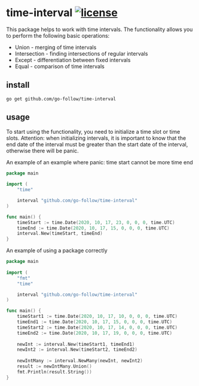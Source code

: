 # time-interval [![license](https://img.shields.io/badge/license-MIT-red.svg?style=flat)](https://github.com/go-follow/time-interval/blob/master/LICENSE)

This package helps to work with time intervals. The functionality allows you to perform the following basic operations:
* Union - merging of time intervals
* Intersection - finding intersections of regular intervals
* Except - differentiation between fixed intervals
* Equal - comparison of time intervals

## install
```
go get github.com/go-follow/time-interval

```
## usage
To start using the functionality, you need to initialize a time slot or time slots.
Attention: when initializing intervals, it is important to know that the end date of 
the interval must be greater than the start date of the interval, otherwise there will be panic.

An example of an example where panic: time start cannot be more time end
```go
package main
 
import (    
    "time"

    interval "github.com/go-follow/time-interval"
)

func main() {
    timeStart := time.Date(2020, 10, 17, 23, 0, 0, 0, time.UTC)
    timeEnd := time.Date(2020, 10, 17, 15, 0, 0, 0, time.UTC)
    interval.New(timeStart, timeEnd)
}
```

An example of using a package correctly
```go
package main
 
import (
    "fmt"
    "time"

    interval "github.com/go-follow/time-interval"
)

func main() {
    timeStart1 := time.Date(2020, 10, 17, 10, 0, 0, 0, time.UTC)
    timeEnd1 := time.Date(2020, 10, 17, 15, 0, 0, 0, time.UTC)
    timeStart2 := time.Date(2020, 10, 17, 14, 0, 0, 0, time.UTC)
    timeEnd2 := time.Date(2020, 10, 17, 19, 0, 0, 0, time.UTC)
    
    newInt := interval.New(timeStart1, timeEnd1)
    newInt2 := interval.New(timeStart2, timeEnd2)
    
    newIntMany := interval.NewMany(newInt, newInt2)
    result := newIntMany.Union()
    fmt.Println(result.String())
}
```
